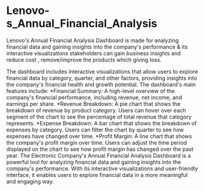 # Lenovo-s_Annual_Financial_Analysis
Lenovo's Annual Financial Analysis Dashboard is made for analyzing financial data and gaining insights into the company's performance & its interactive visualizations stakeholders can gain business insights and reduce cost , remove/improve the products which giving loss.

The dashboard includes interactive visualizations that allow users to explore financial data by category, quarter, and other factors, providing insights into the company's financial health and growth potential.
The dashboard's main features include:
    *Financial Summary: A high-level overview of the company's financial performance, including revenue, net income, and earnings per share.
    *Revenue Breakdown: A pie chart that shows the breakdown of revenue by product category. Users can hover over each segment of the chart to see the percentage of      total revenue that category represents.
    *Expense Breakdown: A bar chart that shows the breakdown of expenses by category. Users can filter the chart by quarter to see how expenses have changed over time.
    *Profit Margin: A line chart that shows the company's profit margin over time. Users can adjust the time period displayed on the chart to see how profit margin has changed over the past year.
The Electronic Company's Annual Financial Analysis Dashboard is a powerful tool for analyzing financial data and gaining insights into the company's performance. With its interactive visualizations and user-friendly interface, it enables users to explore financial data in a more meaningful and engaging way.
